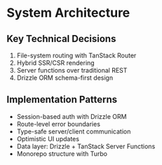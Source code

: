 # System Architecture

## Key Technical Decisions
1. File-system routing with TanStack Router
2. Hybrid SSR/CSR rendering
3. Server functions over traditional REST
4. Drizzle ORM schema-first design

## Implementation Patterns
- Session-based auth with Drizzle ORM
- Route-level error boundaries
- Type-safe server/client communication
- Optimistic UI updates
- Data layer: Drizzle + TanStack Server Functions
- Monorepo structure with Turbo